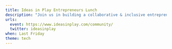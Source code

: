 ```yaml
---
title: Ideas in Play Entrepreneurs Lunch
description: "Join us in building a collaborative & inclusive entrepreneurial community. Whether you are an aspiring entrepreneur or business veteran join us to for a friendly chat about life and entrepreneurialism. Please note: attendees are responsible for paying for their own lunch."
urls:
  event: https://www.ideasinplay.com/community/
  twitter: ideasinplay
when: Last Friday
theme: tech
---
```


